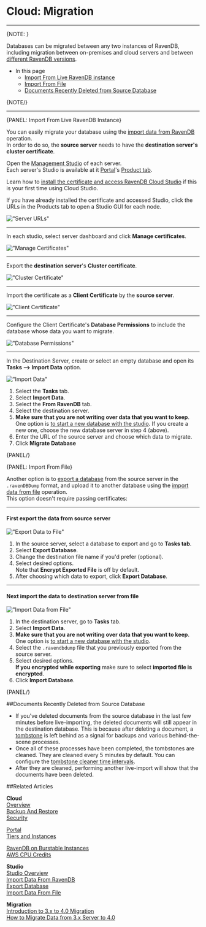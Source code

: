 # Cloud: Migration
---

{NOTE: }

Databases can be migrated between any two instances of RavenDB, including migration between on-premises and 
cloud servers and between [different RavenDB versions](../migration/client-api/introduction).  

* In this page  
  * [Import From Live RavenDB instance](cloud-migration#import-from-live-ravendb-instance)  
  * [Import From File](cloud-migration#import-from-file)  
  * [Documents Recently Deleted from Source Database](cloud-migration#documents-recently-deleted-from-source-database)  

{NOTE/}

---

{PANEL: Import From Live RavenDB Instance}

You can easily migrate your database using the [import data from RavenDB](../studio/database/tasks/import-data/import-from-ravendb) operation.  
In order to do so, the **source server** needs to have the **destination server's cluster certificate**.  

Open the [Management Studio](../studio/overview) of each server.  
Each server's Studio is available at it [Portal](../cloud/portal/cloud-portal#cloud-portal)'s 
[Product tab](../cloud/portal/cloud-portal-products-tab#cloud-account-portal-products).  

Learn how to [install the certificate and access RavenDB Cloud Studio](../cloud/cloud-overview#ravendb-studio---graphic-user-interface) if this is your first time using Cloud Studio.

If you have already installed the certificate and accessed Studio, 
click the URLs in the Products tab to open a Studio GUI for each node.  

!["Server URLs"](images\migration-001-urls.png "Server URLs")

---

In each studio, select server dashboard and click **Manage certificates**.  

!["Manage Certificates"](images\migration-cloud-studio-manage-certificates.png "Manage Certificates")


---

Export the **destination server**'s **Cluster certificate**.  

!["Cluster Certificate"](images\migration-003-cluster-certificate.png "Cluster Certificate")

---

Import the certificate as a **Client Certificate** by the **source server**.  

!["Client Certificate"](images\migration-004-client-certificate.png "Client Certificate")

---

Configure the Client Certificate's **Database Permissions** to include the database whose data you want to migrate.  

!["Database Permissions"](images\migration-005-database-permissions.png "Database Permissions")

---

In the Destination Server, create or select an empty database and open its **Tasks --> Import Data** option.  

!["Import Data"](images\migrating-data-from-ravendb-steps.png "import data")

1. Select the **Tasks** tab.  
2. Select **Import Data**.  
3. Select the **From RavenDB** tab.  
4. Select the destination server.  
5. **Make sure that you are not writing over data that you want to keep**. One option is [to start a new database with the studio](https://ravendb.net/docs/article-page/5.2/csharp/studio/database/create-new-database/general-flow).  If you create a new one, choose the new database server in step 4 (above).  
6. Enter the URL of the source server and choose which data to migrate.  
7. Click **Migrate Database**  



{PANEL/}

{PANEL: Import From File}
  
Another option is to [export a database](../studio/database/tasks/export-database) from the source server in the 
`.ravenDBDump` format, and upload it to another database using the 
[import data from file](../studio/database/tasks/import-data/import-data-file) operation.  
This option doesn't require passing certificates:  

---

#### First export the data from source server  

!["Export Data to File"](images\studio-view-export-database-tofile-steps.png "Export Data to File")

1. In the source server, select a database to export and go to **Tasks tab**.  
2. Select **Export Database**.  
3. Change the destination file name if you'd prefer (optional).  
4. Select desired options.  
 Note that **Encrypt Exported File** is off by default.  
5. After choosing which data to export, click **Export Database**.  

---

#### Next import the data to destination server from file

!["Import Data from File"](images\studio-view-import-fromfile-steps.png "Import Data from File")

1. In the destination server, go to **Tasks** tab.  
2. Select **Import Data**.  
3. **Make sure that you are not writing over data that you want to keep**.  
 One option is [to start a new database with the studio](https://ravendb.net/docs/article-page/5.2/csharp/studio/database/create-new-database/general-flow).  
4. Select the `.ravendbdump` file that you previously exported from the source server.  
5. Select desired options.  
 **If you encrypted while exporting** make sure to select **imported file is encrypted**.  
6. Click **Import Database**.  

{PANEL/}

##Documents Recently Deleted from Source Database  

* If you've deleted documents from the source database in the last few minutes before live-importing, 
the deleted documents will still appear in the destination database. 
This is because after deleting a document, a [tombstone](../glossary/tombstone) is left behind as a signal for backups and 
various behind-the-scene processes.  
* Once all of these processes have been completed, 
the tombstones are cleaned. They are cleaned every 5 minutes by default. You can configure the [tombstone cleaner time intervals](../server/configuration/tombstone-configuration).   
* After they are cleaned, performing another live-import will show that the documents have been deleted.  
  


##Related Articles

**Cloud**  
[Overview](../cloud/cloud-overview)  
[Backup And Restore](../cloud/cloud-backup-and-restore)  
[Security](../cloud/cloud-security)  
  
[Portal](../cloud/portal/cloud-portal)  
[Tiers and Instances](../cloud/cloud-instances)  
  
[RavenDB on Burstable Instances](https://ayende.com/blog/187681-B/running-ravendb-on-burstable-cloud-instances)  
[AWS CPU Credits](https://docs.aws.amazon.com/AWSEC2/latest/UserGuide/burstable-credits-baseline-concepts.html)  

**Studio**  
[Studio Overview](../studio/overview)  
[Import Data From RavenDB](../studio/database/tasks/import-data/import-from-ravendb)  
[Export Database](../studio/database/tasks/export-database)  
[Import Data From File](../studio/database/tasks/import-data/import-data-file)  

**Migration**  
[Introduction to 3.x to 4.0 Migration](../migration/client-api/introduction)  
[How to Migrate Data from 3.x Server to 4.0](../migration/server/data-migration)  

